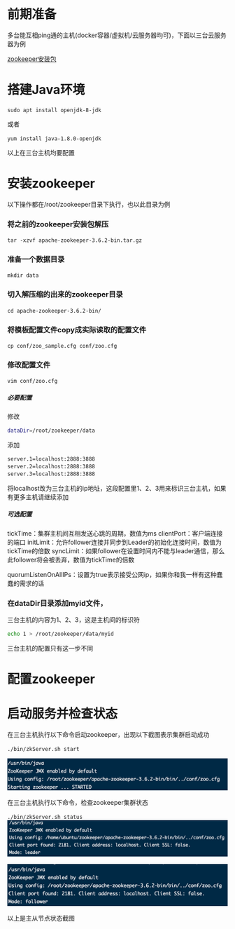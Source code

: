 # 前期准备

多台能互相ping通的主机(docker容器/虚拟机/云服务器均可)，下面以三台云服务器为例

[zookeeper安装包](http://mirror.bit.edu.cn/apache/zookeeper/zookeeper-3.6.2/apache-zookeeper-3.6.2-bin.tar.gz)

# 搭建Java环境

`sudo apt install openjdk-8-jdk`

或者

`yum install java-1.8.0-openjdk`

以上在三台主机均要配置

# 安装zookeeper

以下操作都在/root/zookeeper目录下执行，也以此目录为例

### 将之前的zookeeper安装包解压

`tar -xzvf apache-zookeeper-3.6.2-bin.tar.gz`

### 准备一个数据目录

`mkdir data`

### 切入解压缩的出来的zookeeper目录

`cd apache-zookeeper-3.6.2-bin/`

### 将模板配置文件copy成实际读取的配置文件

`cp conf/zoo_sample.cfg conf/zoo.cfg`

### 修改配置文件

`vim conf/zoo.cfg`

##### 必要配置

修改

```bash
dataDir=/root/zookeeper/data
```
添加
```bash
server.1=localhost:2888:3888
server.2=localhost:2888:3888
server.3=localhost:2888:3888
```
将localhost改为三台主机的ip地址，这段配置里1、2、3用来标识三台主机，如果有更多主机请继续添加

##### 可选配置

tickTime：集群主机间互相发送心跳的周期，数值为ms
clientPort：客户端连接的端口
initLimit：允许follower连接并同步到Leader的初始化连接时间，数值为tickTime的倍数
syncLimit：如果follower在设置时间内不能与leader通信，那么此follower将会被丢弃，数值为tickTime的倍数

quorumListenOnAllIPs：设置为true表示接受公网ip，如果你和我一样有这种蠢蠢的需求的话

### 在dataDir目录添加myid文件，

三台主机的内容为1、2、3，这是主机间的标识符

```bash
echo 1 > /root/zookeeper/data/myid
```
三台主机的配置只有这一步不同
# 配置zookeeper

# 启动服务并检查状态

在三台主机执行以下命令启动zookeeper，出现以下截图表示集群启动成功

`./bin/zkServer.sh start`

![](https://raw.githubusercontent.com/lelelemonade/Images/main/Screen%20Shot%202020-11-08%20at%201.28.48%20AM.png)

在三台主机执行以下命令，检查zookeeper集群状态

 `./bin/zkServer.sh status`
 ![](https://raw.githubusercontent.com/lelelemonade/Images/main/Screen%20Shot%202020-11-08%20at%201.33.59%20AM.png)

![](https://raw.githubusercontent.com/lelelemonade/Images/main/Screen%20Shot%202020-11-08%20at%201.32.52%20AM.png)


以上是主从节点状态截图


